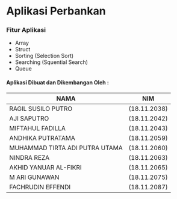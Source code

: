 # Aplikasi Perbankan

### Fitur Aplikasi

- Array
- Struct
- Sorting (Selection Sort)
- Searching (Squential Search)
- Queue

#### Aplikasi Dibuat dan Dikembangan Oleh : 

NAMA | NIM
------------ | -------------
RAGIL SUSILO PUTRO	            |(18.11.2038)
AJI SAPUTRO		                  |(18.11.2042)
MIFTAHUL FADILLA	              |(18.11.2043)
ANDHIKA PUTRATAMA	              |(18.11.2059)
MUHAMMAD TIRTA ADI PUTRA UTAMA	|(18.11.2060)
NINDRA REZA		                  |(18.11.2063)
AKHID YANUAR AL-FIKRI	          |(18.11.2065)
M ARI GUNAWAN		                |(18.11.2075)
FACHRUDIN EFFENDI	              |(18.11.2087)

